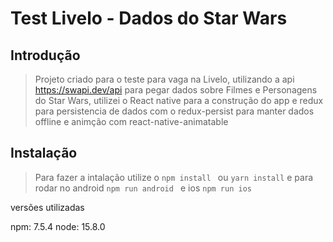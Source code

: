 # Test Livelo - Dados do Star Wars

## Introdução

> Projeto criado para o teste para vaga na Livelo, utilizando a api https://swapi.dev/api para pegar dados sobre Filmes e Personagens do Star Wars, utilizei o React native para a construção do app e redux para persistencia de dados com o redux-persist para manter dados offline e animção com react-native-animatable

## Instalação

> Para fazer a intalação utilize o `npm install ` ou `yarn install`
> e para rodar no android `npm run android ` e ios `npm run ios`

versões utilizadas

npm: 7.5.4
node: 15.8.0
